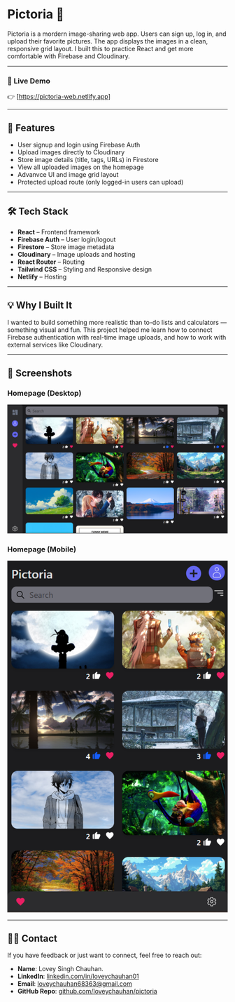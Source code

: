 # Pictoria 🎨

Pictoria is a mordern image-sharing web app. Users can sign up, log in, and upload their favorite pictures. The app displays the images in a clean, responsive grid layout. I built this to practice React and get more comfortable with Firebase and Cloudinary.

---

### 🔗 Live Demo

👉 [https://pictoria-web.netlify.app]

---

## 🚀 Features

- User signup and login using Firebase Auth
- Upload images directly to Cloudinary
- Store image details (title, tags, URLs) in Firestore
- View all uploaded images on the homepage
- Advanvce UI and image grid layout
- Protected upload route (only logged-in users can upload)

---

## 🛠 Tech Stack

- **React** – Frontend framework
- **Firebase Auth** – User login/logout
- **Firestore** – Store image metadata
- **Cloudinary** – Image uploads and hosting
- **React Router** – Routing
- **Tailwind CSS** – Styling and Responsive design
- **Netlify** – Hosting

---

## 💡 Why I Built It

I wanted to build something more realistic than to-do lists and calculators — something visual and fun. This project helped me learn how to connect Firebase authentication with real-time image uploads, and how to work with external services like Cloudinary.

---

## 📸 Screenshots

### Homepage (Desktop)

![Homepage](src/assets/homepage.png)

### Homepage (Mobile)

![Homepage Mobile](src/assets/homepageMobile.png)

---

## 🙋‍♂️ Contact

If you have feedback or just want to connect, feel free to reach out:

- **Name**: Lovey Singh Chauhan.
- **LinkedIn**: [linkedin.com/in/loveychauhan01](https://www.linkedin.com/in/loveychauhan01)
- **Email**: loveychauhan68363@gmail.com
- **GitHub Repo**: [github.com/loveychauhan/pictoria](https://github.com/loveychauhan/pictoria)

